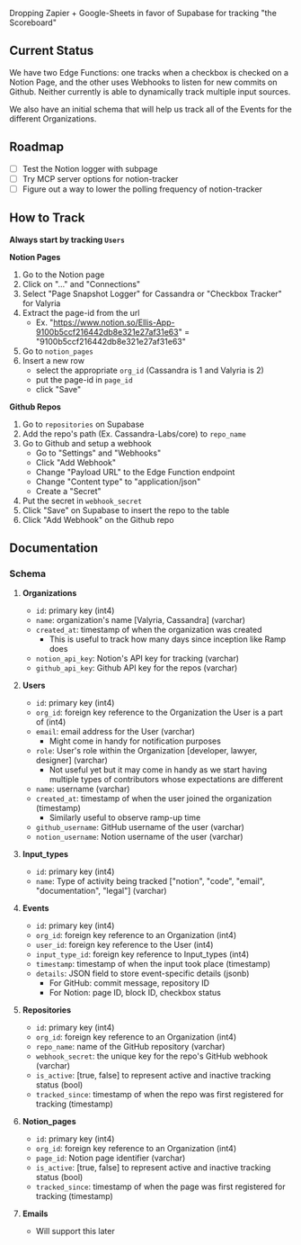 Dropping Zapier + Google-Sheets in favor of Supabase for tracking "the Scoreboard"

## Current Status 

We have two Edge Functions: one tracks when a checkbox is checked on a Notion Page, and the other uses Webhooks to listen for new commits on Github. Neither currently is able to dynamically track multiple input sources. 

We also have an initial schema that will help us track all of the Events for the different Organizations.

## Roadmap

- [ ] Test the Notion logger with subpage
- [ ] Try MCP server options for notion-tracker
- [ ] Figure out a way to lower the polling frequency of notion-tracker

## How to Track 

**Always start by tracking `Users`**

**Notion Pages**
   1. Go to the Notion page
   2. Click on "..." and "Connections" 
   3. Select "Page Snapshot Logger" for Cassandra or "Checkbox Tracker" for Valyria
   4. Extract the page-id from the url 
      - Ex. "https://www.notion.so/Ellis-App-9100b5ccf216442db8e321e27af31e63" = "9100b5ccf216442db8e321e27af31e63"
   5. Go to `notion_pages` 
   6. Insert a new row
      - select the appropriate `org_id` (Cassandra is 1 and Valyria is 2)
      - put the page-id in `page_id`
      - click "Save"

**Github Repos**
   1. Go to `repositories` on Supabase 
   2. Add the repo's path (Ex. Cassandra-Labs/core) to `repo_name`
   3. Go to Github and setup a webhook
      - Go to "Settings" and "Webhooks" 
      - Click "Add Webhook"
      - Change "Payload URL" to the Edge Function endpoint
      - Change "Content type" to "application/json"
      - Create a "Secret" 
   4. Put the secret in `webhook_secret`
   5. Click "Save" on Supabase to insert the repo to the table
   6. Click "Add Webhook" on the Github repo 


## Documentation

### Schema

1. **Organizations**
   - `id`: primary key (int4)
   - `name`: organization's name [Valyria, Cassandra] (varchar)
   - `created_at`: timestamp of when the organization was created
     - This is useful to track how many days since inception like Ramp does
   - `notion_api_key`: Notion's API key for tracking (varchar)
   - `github_api_key`: Github API key for the repos (varchar)

2. **Users**
   - `id`: primary key (int4)
   - `org_id`: foreign key reference to the Organization the User is a part of (int4)
   - `email`: email address for the User (varchar)
     - Might come in handy for notification purposes
   - `role`: User's role within the Organization [developer, lawyer, designer] (varchar)
     - Not useful yet but it may come in handy as we start having multiple types of contributors whose expectations are different
   - `name`: username (varchar)
   - `created_at`: timestamp of when the user joined the organization (timestamp)
     - Similarly useful to observe ramp-up time
   - `github_username`: GitHub username of the user (varchar)
   - `notion_username`: Notion username of the user (varchar)

3. **Input_types**
   - `id`: primary key (int4)
   - `name`: Type of activity being tracked ["notion", "code", "email", "documentation", "legal"] (varchar)

4. **Events**
   - `id`: primary key (int4)
   - `org_id`: foreign key reference to an Organization (int4)
   - `user_id`: foreign key reference to the User (int4)
   - `input_type_id`: foreign key reference to Input_types (int4)
   - `timestamp`: timestamp of when the input took place (timestamp)
   - `details`: JSON field to store event-specific details (jsonb)
     - For GitHub: commit message, repository ID
     - For Notion: page ID, block ID, checkbox status

5. **Repositories**
   - `id`: primary key (int4)
   - `org_id`: foreign key reference to an Organization (int4)
   - `repo_name`: name of the GitHub repository (varchar)
   - `webhook_secret`: the unique key for the repo's GitHub webhook (varchar)
   - `is_active`: [true, false] to represent active and inactive tracking status (bool)
   - `tracked_since`: timestamp of when the repo was first registered for tracking (timestamp)

6. **Notion_pages**
   - `id`: primary key (int4)
   - `org_id`: foreign key reference to an Organization (int4)
   - `page_id`: Notion page identifier (varchar)
   - `is_active`: [true, false] to represent active and inactive tracking status (bool)
   - `tracked_since`: timestamp of when the page was first registered for tracking (timestamp)

7. **Emails**
   - Will support this later